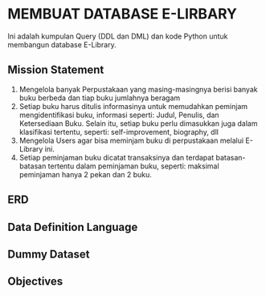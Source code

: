 # MEMBUAT DATABASE E-LIRBARY

Ini adalah kumpulan Query (DDL dan DML) dan kode Python untuk membangun database E-Library.

## Mission Statement
1. Mengelola banyak Perpustakaan yang masing-masingnya berisi banyak buku berbeda dan tiap buku jumlahnya beragam
2. Setiap buku harus ditulis informasinya untuk memudahkan peminjam mengidentifikasi buku, informasi seperti: Judul, Penulis, dan Ketersediaan Buku. Selain itu, setiap buku perlu dimasukkan juga dalam klasifikasi tertentu, seperti: self-improvement, biography, dll
3. Mengelola Users agar bisa meminjam buku di perpustakaan melalui E-Library ini.
4. Setiap peminjaman buku dicatat transaksinya dan terdapat batasan-batasan tertentu dalam peminjaman buku, seperti: maksimal peminjaman hanya 2 pekan dan 2 buku.

## ERD

## Data Definition Language

## Dummy Dataset

## Objectives




